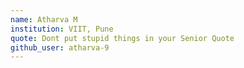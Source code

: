```yaml
---
name: Atharva M
institution: VIIT, Pune
quote: Dont put stupid things in your Senior Quote
github_user: atharva-9
---
```

